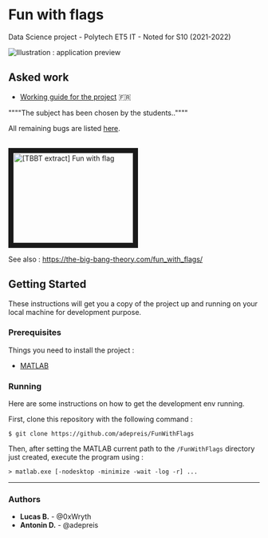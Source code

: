 # Fun with flags

Data Science project - Polytech ET5 IT - Noted for S10 (2021-2022)



![Illustration : application preview](./doc/screenshot.jpg)

## Asked work

- [Working guide for the project](./doc/[FRENCH]_Projet_Guide.pdf) :fr:

""""The subject has been chosen by the students..""""

All remaining bugs are listed [here](https://github.com/adepreis/FunWithFlags/issues).



<br>
<a href="http://www.youtube.com/watch?feature=player_embedded&v=GXnBy3Iz1u4" target="_blank">
  <img src="http://img.youtube.com/vi/GXnBy3Iz1u4/0.jpg" alt="[TBBT extract] Fun with flag" title="TBBT fun with flag extract" width="240" height="180" border="10" />
</a>

See also : https://the-big-bang-theory.com/fun_with_flags/




## Getting Started

These instructions will get you a copy of the project up and running on your local machine for development purpose.

### Prerequisites

Things you need to install the project :

- [MATLAB](https://mathworks.com/products/matlab.html)

### Running

Here are some instructions on how to get the development env running.

First, clone this repository with the following command :

	$ git clone https://github.com/adepreis/FunWithFlags

Then, after setting the MATLAB current path to the `/FunWithFlags` directory just created, execute the program using :

	> matlab.exe [-nodesktop -minimize -wait -log -r] ...

<!--
**If you are not familiar with MATLAB**, the most recent [release](https://github.com/adepreis/FunWithFlags/releases) includes the corresponding `.m` files for Octave.

---

### How it works

After being pre-proceeded (...), the flag dataset is ... before being passed to a PCA (Principal Component Analysis) and then to ...


As you can see, we obtained ...
-->

---

### Authors

* **Lucas B.** - @0xWryth
* **Antonin D.** - @adepreis

<!--
---

## Dataset

In the `/data` folder, you can find ... ""Dataset source ? Are flags public resources ? wget in .m ?""


https://www.kaggle.com/andreshg/countries-iso-codes-continent-flags-url
Python : https://www.kaggle.com/kirillpupkov/colors-on-national-flags

https://www.kaggle.com/jaredslone/flags-of-the-world-with-abbreviations

https://www.kaggle.com/alexkoshchii/olympicflags

---

## Documentation

In the `/doc` folder, you can find a brief [report](./doc/[FRENCH]_Project_Report.pdf) that explains the design choices and contains result screenshots.
-->